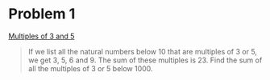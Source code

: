 # Problem 1 

[Multiples of 3 and 5](https://projecteuler.net/problem=1)

> If we list all the natural numbers below 10 that are multiples of 3 or 5, 
> we get 3, 5, 6 and 9. The sum of these multiples is 23. Find the sum of all 
> the multiples of 3 or 5 below 1000.

